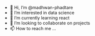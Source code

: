 - 👋 Hi, I’m @madhwan-phadtare
- 👀 I’m interested in data science
- 🌱 I’m currently learning react
- 💞️ I’m looking to collaborate on projects
- 📫 How to reach me ...

<!---
madhwan-phadtare/madhwan-phadtare is a ✨ special ✨ repository because its `README.md` (this file) appears on your GitHub profile.
You can click the Preview link to take a look at your changes.
--->
